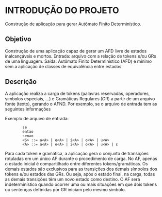 # INTRODUÇÃO DO PROJETO

Construção de aplicação para gerar Autômato Finito Determinístico.

## Objetivo

Construção de uma aplicação capaz de gerar um AFD livre de estados inalcançáveis e mortos.
Entrada: arquivo com a relação de tokens e/ou GRs de uma linguagem.
Saída: Autômato Finito Determinístico (AFD) e mínimo sem a aplicação de classes de equivalência 
entre estados. 

## Descrição

A aplicação realiza a carga de tokens (palavras reservadas, operadores, símbolos especiais, ...) e 
Gramáticas Regulares (GR) a partir de um arquivo fonte (texto), gerando o AFND. 
Por exemplo, se o arquivo de entrada tem as seguintes informações

Exemplo de arquivo de entrada:

            se
            entao
            senao
            <S> ::= a<A> | e<A> | i<A> | o<A> | u<A>
            <A> ::= a<A> | e<A> | i<A> | o<A> | u<A> | ε



Para cada token e gramática, a aplicação gera o conjunto de transições rotuladas em um único AF 
durante o procedimento de carga. No AF, apenas o estado inicial é compartilhado entre diferentes 
tokens/gramáticas. Os demais estados são exclusivos para as transições dos demais símbolos dos 
tokens e/ou estados das GRs. Ou seja, após o estado final, na carga, todas as demais transições têm um 
novo estado como destino. 
O AF será indeterminístico quando ocorrer uma ou mais situações em que dois tokens ou sentenças 
definidas por GR iniciam pelo mesmo símbolo.
